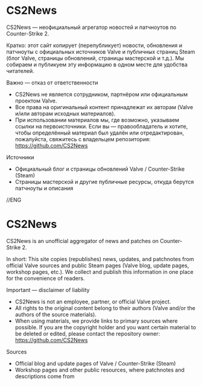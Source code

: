 # CS2News

CS2News — неофициальный агрегатор новостей и патчноутов по Counter-Strike 2.

Кратко: этот сайт копирует (перепубликует) новости, обновления и патчноуты с официальных источников Valve и публичных страниц Steam (блог Valve, страницы обновлений, страницы мастерской и т.д.). Мы собираем и публикуем эту информацию в одном месте для удобства читателей.

Важно — отказ от ответственности
- CS2News не является сотрудником, партнёром или официальным проектом Valve.
- Все права на оригинальный контент принадлежат их авторам (Valve и/или авторам исходных материалов).
- При использовании материалов мы, где возможно, указываем ссылки на первоисточники. Если вы — правообладатель и хотите, чтобы определённый материал был удалён или отредактирован, пожалуйста, свяжитесь с владельцем репозитория: https://github.com/CS2News

Источники
- Официальный блог и страницы обновлений Valve / Counter-Strike (Steam)
- Страницы мастерской и другие публичные ресурсы, откуда берутся патчноуты и описания

//ENG

# CS2News

CS2News is an unofficial aggregator of news and patches on Counter-Strike 2.

In short: This site copies (republishes) news, updates, and patchnotes from official Valve sources and public Steam pages (Valve blog, update pages, workshop pages, etc.). We collect and publish this information in one place for the convenience of readers.

Important — disclaimer of liability
- CS2News is not an employee, partner, or official Valve project.
- All rights to the original content belong to their authors (Valve and/or the authors of the source materials).
- When using materials, we provide links to primary sources where possible. If you are the copyright holder and you want certain material to be deleted or edited, please contact the repository owner: https://github.com/CS2News

Sources
- Official blog and update pages of Valve / Counter-Strike (Steam)
- Workshop pages and other public resources, where patchnotes and descriptions come from
